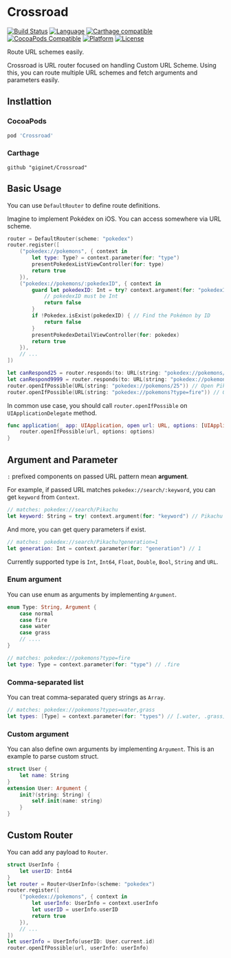 # Crossroad

[![Build Status](https://travis-ci.org/giginet/Crossroad.svg?branch=master)](https://travis-ci.org/giginet/Crossroad)
[![Language](https://img.shields.io/badge/language-Swift%204.1-orange.svg)](https://swift.org)
[![Carthage compatible](https://img.shields.io/badge/Carthage-compatible-4BC51D.svg?style=flat)](https://github.com/Carthage/Carthage) 
[![CocoaPods Compatible](https://img.shields.io/cocoapods/v/Crossroad.svg)](http://cocoadocs.org/docsets/Crossroad)
[![Platform](https://img.shields.io/cocoapods/p/Crossroad.svg?style=flat)](http://cocoadocs.org/docsets/Crossroad)
[![License](https://cocoapod-badges.herokuapp.com/l/Crossroad/badge.svg)](https://github.com/cookpad/Crossroad/blob/master/LICENSE)

Route URL schemes easily.

Crossroad is URL router focused on handling Custom URL Scheme.
Using this, you can route multiple URL schemes and fetch arguments and parameters easily.

## Instlattion

### CocoaPods

```ruby
pod 'Crossroad'
```

### Carthage

```
github "giginet/Crossroad"
```

## Basic Usage

You can use `DefaultRouter` to define route definitions.

Imagine to implement Pokédex on iOS. You can access somewhere via URL scheme.

```swift
router = DefaultRouter(scheme: "pokedex")
router.register([
    ("pokedex://pokemons", { context in 
        let type: Type? = context.parameter(for: "type")
        presentPokedexListViewController(for: type)
        return true 
    }),
    ("pokedex://pokemons/:pokedexID", { context in 
        guard let pokedexID: Int = try? context.argument(for: "pokedexID") else {
            // pokedexID must be Int
            return false
        }
        if !Pokedex.isExist(pokedexID) { // Find the Pokémon by ID
            return false
        }
        presentPokedexDetailViewController(for: pokedex)
        return true 
    }),
    // ...
])

let canRespond25 = router.responds(to: URL(string: "pokedex://pokemons/25")!) // Pikachu(No. 25) is exist! so it returns true
let canRespond9999 = router.responds(to: URL(string: "pokedex://pokemons/9999")!) // No. 9999 is unknown. so it returns false
router.openIfPossible(URL(string: "pokedex://pokemons/25")) // Open Pikachu page
router.openIfPossible(URL(string: "pokedex://pokemons?type=fire")) // Open list of fire Pokémons page
```

In common use case, you should call `router.openIfPossible` on `UIApplicationDelegate` method.

```swift
func application(_ app: UIApplication, open url: URL, options: [UIApplicationOpenURLOptionsKey: Any]) -> Bool {
    router.openIfPossible(url, options: options)
}
```

## Argument and Parameter

`:` prefixed components on passed URL pattern mean **argument**.

For example, if passed URL matches `pokedex://search/:keyword`, you can get `keyword` from `Context`.

```swift
// matches: pokedex://search/Pikachu
let keyword: String = try! context.argument(for: "keyword") // Pikachu
```

And more, you can get query parameters if exist.

```swift
// matches: pokedex://search/Pikachu?generation=1
let generation: Int = context.parameter(for: "generation") // 1
```

Currently supported type is `Int`, `Int64`, `Float`, `Double`, `Bool`, `String` and `URL`.

### Enum argument

You can use enum as arguments by implementing `Argument`.

```swift
enum Type: String, Argument {
    case normal
    case fire
    case water
    case grass
    // ....
}

// matches: pokedex://pokemons?type=fire
let type: Type = context.parameter(for: "type") // .fire
```

### Comma-separated list

You can treat comma-separated query strings as `Array`.

```swift
// matches: pokedex://pokemons?types=water,grass
let types: [Type] = context.parameter(for: "types") // [.water, .grass]
```

### Custom argument

You can also define own arguments by implementing `Argument`.
This is an example to parse custom struct.

```swift
struct User {
    let name: String
}
extension User: Argument {
    init?(string: String) {
        self.init(name: string)
    }
}
```

## Custom Router

You can add any payload to `Router`.

```swift
struct UserInfo {
    let userID: Int64
}
let router = Router<UserInfo>(scheme: "pokedex")
router.register([
    ("pokedex://pokemons", { context in 
        let userInfo: UserInfo = context.userInfo
        let userID = userInfo.userID
        return true
    }),
    // ...
])
let userInfo = UserInfo(userID: User.current.id)
router.openIfPossible(url, userInfo: userInfo)
```
